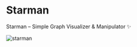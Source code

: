 # Starman
Starman – Simple Graph Visualizer &amp; Manipulator ✨

![starman](https://d3uepj124s5rcx.cloudfront.net/items/0f3k082f0F1d373S2x0O/Image%202017-03-11%20at%204.33.30%20PM.png)

